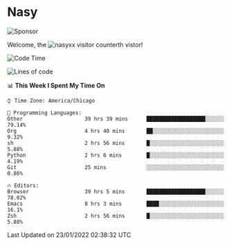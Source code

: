 # Nasy

<!--
<p align="center">
<img height="200" src="https://github-readme-stats.vercel.app/api?username=nasyxx&count_private=true&show_icons=true&theme=dracula&include_all_commits=true"/>
<img height="200" src="https://github-readme-stats.vercel.app/api/top-langs/?username=nasyxx&theme=dracula&hide=html,jupyter+notebook&count_private=true&show_icons=true"/>
</p>

  
----------------
-->

![Sponsor](https://img.shields.io/static/v1.svg?label=Sponsor&message=%E2%9D%A4&logo=GitHub&style=flat&color=pink)
 
Welcome, the ![nasyxx visitor counter](https://count.getloli.com/get/@nasyxx?theme=rule34)th vistor!
 
<!--START_SECTION:waka-->
![Code Time](http://img.shields.io/badge/Code%20Time-1%2C783%20hrs%2032%20mins-blue)

![Lines of code](https://img.shields.io/badge/From%20Hello%20World%20I%27ve%20Written-5%20Million%20lines%20of%20code-blue)

📊 **This Week I Spent My Time On** 

```text
⌚︎ Time Zone: America/Chicago

💬 Programming Languages: 
Other                    39 hrs 39 mins      ███████████████████░░░░░░   79.14% 
Org                      4 hrs 40 mins       ██░░░░░░░░░░░░░░░░░░░░░░░   9.32% 
sh                       2 hrs 56 mins       █░░░░░░░░░░░░░░░░░░░░░░░░   5.88% 
Python                   2 hrs 6 mins        █░░░░░░░░░░░░░░░░░░░░░░░░   4.19% 
Git                      25 mins             ░░░░░░░░░░░░░░░░░░░░░░░░░   0.86%

🔥 Editors: 
Browser                  39 hrs 5 mins       ███████████████████░░░░░░   78.02% 
Emacs                    8 hrs 3 mins        ████░░░░░░░░░░░░░░░░░░░░░   16.1% 
Zsh                      2 hrs 56 mins       █░░░░░░░░░░░░░░░░░░░░░░░░   5.88%

```


 Last Updated on 23/01/2022 02:38:32 UTC
<!--END_SECTION:waka-->

<!-- ![visitors](https://visitor-badge.laobi.icu/badge?page_id=nasyxx.nasyxx) -->
